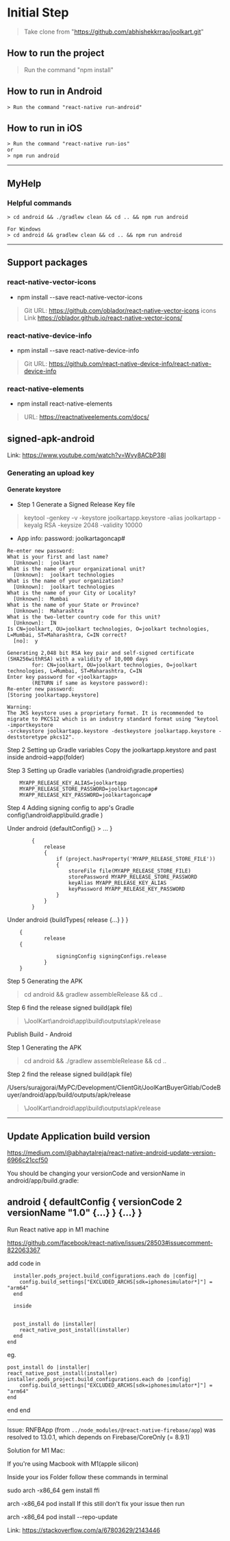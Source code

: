 # Initial Step

> Take clone from "https://github.com/abhishekkrrao/joolkart.git"

## How to run the project

> Run the command "npm install"

## How to run in Android

```> Open android folder in Android Studio & clean the project
> Run the command "react-native run-android"
```

## How to run in iOS

```> Run the command "cd ios && pod install && cd .."
> Run the command "react-native run-ios"
or
> npm run android
```

----------

## MyHelp

### Helpful commands

``` For MacBook
> cd android && ./gradlew clean && cd .. && npm run android

For Windows
> cd android && gradlew clean && cd .. && npm run android
```

----------

## Support packages

### react-native-vector-icons

* npm install --save react-native-vector-icons

> Git URL:  <https://github.com/oblador/react-native-vector-icons>
> icons Link <https://oblador.github.io/react-native-vector-icons/>

### react-native-device-info

* npm install --save react-native-device-info

> Git URL: <https://github.com/react-native-device-info/react-native-device-info>

### react-native-elements

* npm install react-native-elements

> URL: <https://reactnativeelements.com/docs/>

## signed-apk-android

Link: <https://www.youtube.com/watch?v=Wvy8ACbP38I>

### Generating an upload key

#### Generate keystore

* Step 1 Generate a Signed Release Key file

> keytool -genkey -v -keystore joolkartapp.keystore -alias joolkartapp -keyalg RSA -keysize 2048 -validity 10000

* App info:
password: joolkartagoncap#

```Enter keystore password:  
Re-enter new password: 
What is your first and last name?
  [Unknown]:  joolkart
What is the name of your organizational unit?
  [Unknown]:  joolkart technologies
What is the name of your organization?
  [Unknown]:  joolkart technologies
What is the name of your City or Locality?
  [Unknown]:  Mumbai
What is the name of your State or Province?
  [Unknown]:  Maharashtra
What is the two-letter country code for this unit?
  [Unknown]:  IN
Is CN=joolkart, OU=joolkart technologies, O=joolkart technologies, L=Mumbai, ST=Maharashtra, C=IN correct?
  [no]:  y

Generating 2,048 bit RSA key pair and self-signed certificate (SHA256withRSA) with a validity of 10,000 days
        for: CN=joolkart, OU=joolkart technologies, O=joolkart technologies, L=Mumbai, ST=Maharashtra, C=IN
Enter key password for <joolkartapp>
        (RETURN if same as keystore password):
Re-enter new password: 
[Storing joolkartapp.keystore]

Warning:
The JKS keystore uses a proprietary format. It is recommended to migrate to PKCS12 which is an industry standard format using "keytool -importkeystore 
-srckeystore joolkartapp.keystore -destkeystore joolkartapp.keystore -deststoretype pkcs12".

```

Step 2 Setting up Gradle variables
Copy the joolkartapp.keystore and past inside  android->app(folder)

Step 3 Setting up Gradle variables (\android\gradle.properties)

``` MYAPP_RELEASE_STORE_FILE=joolkartapp.keystore
    MYAPP_RELEASE_KEY_ALIAS=joolkartapp
    MYAPP_RELEASE_STORE_PASSWORD=joolkartagoncap#
    MYAPP_RELEASE_KEY_PASSWORD=joolkartagoncap#
```

Step 4 Adding signing config to app's Gradle config(\android\app\build.gradle  ) 

Under android {defaultConfig{} > ... }

```    signingConfigs
        {
            release
            {
                if (project.hasProperty('MYAPP_RELEASE_STORE_FILE'))
                {
                    storeFile file(MYAPP_RELEASE_STORE_FILE)
                    storePassword MYAPP_RELEASE_STORE_PASSWORD
                    keyAlias MYAPP_RELEASE_KEY_ALIAS
                    keyPassword MYAPP_RELEASE_KEY_PASSWORD
                }
            }
        }
```

Under android {buildTypes{ release {...} } }

``` buildTypes
    {
            release 
    {
    
                signingConfig signingConfigs.release
            }
    }
```

Step 5 Generating the APK

> cd android && gradlew assembleRelease && cd ..

Step 6 find the release signed build(apk file)

 > \JoolKart\android\app\build\outputs\apk\release

 Publish Build - Android

Step 1 Generating the APK

> cd android && ./gradlew assembleRelease && cd ..

Step 2 find the release signed build(apk file)

 /Users/surajgorai/MyPC/Development/ClientGit/JoolKartBuyerGitlab/CodeBuyer/android/app/build/outputs/apk/release
 > \JoolKart\android\app\build\outputs\apk\release

-------------

## Update Application build version

<https://medium.com/@abhaytalreja/react-native-android-update-version-6966c21ccf50>

 You should be changing your versionCode and versionName in android/app/build.gradle:

  android {
      defaultConfig {
          versionCode 2
          versionName "1.0"
          {...}
      }
      {...}
  }
---------
Run React native app in M1 machine 

<https://github.com/facebook/react-native/issues/28503#issuecomment-822063367>

add code in 

      installer.pods_project.build_configurations.each do |config|
        config.build_settings["EXCLUDED_ARCHS[sdk=iphonesimulator*]"] = "arm64"
      end

      inside


      post_install do |installer|
        react_native_post_install(installer)
      end
    end


eg.

    post_install do |installer|
    react_native_post_install(installer)
    installer.pods_project.build_configurations.each do |config|
        config.build_settings["EXCLUDED_ARCHS[sdk=iphonesimulator*]"] = "arm64"
    end
  end
  end

---------

  Issue:
  RNFBApp (from `../node_modules/@react-native-firebase/app`) was resolved to 13.0.1, which depends on
      Firebase/CoreOnly (= 8.9.1)

Solution for M1 Mac:

If you're using Macbook with M1(apple silicon)

Inside your ios Folder follow these commands in terminal

sudo arch -x86_64 gem install ffi

arch -x86_64 pod install
If this still don't fix your issue then run

 arch -x86_64 pod install --repo-update

 Link: https://stackoverflow.com/a/67803629/2143446